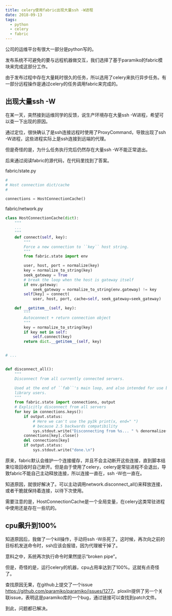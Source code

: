 ```yaml
---
title: celery使用fabric出现大量ssh -W进程
date: 2018-09-13
tags:
  - python
  - celery
  - fabric
---
```


公司的运维平台有很大一部分是python写的。

发布系统不可避免的要与远程机器做交互，我们选择了基于paramiko的fabric模块来完成这部分工作。

由于发布过程中存在大量耗时很久的任务，所以选用了celery来执行异步任务。有一部分远程操作是通过celery的任务调用fabric来完成的。

## 出现大量ssh -W

在某一天，突然接到运维同学的反馈，说生产环境存在大量ssh -W进程，希望可以查一下出现的原因。

通过定位，很快确认了是ssh连接远程时使用了ProxyCommand，导致出现了ssh -W进程，这些进程实际上是ssh连接到远端的代理。

但是奇怪的是，为什么任务执行完后仍然存在大量ssh -W不能正常退出。

后来通过阅读fabric的源代码，在代码里找到了答案。

fabric/state.py

```python
#
# Host connection dict/cache
#

connections = HostConnectionCache()
```

fabric/network.py

```python
class HostConnectionCache(dict):
    """
    ...
    """
    def connect(self, key):
        """
        Force a new connection to ``key`` host string.
        """
        from fabric.state import env

        user, host, port = normalize(key)
        key = normalize_to_string(key)
        seek_gateway = True
        # break the loop when the host is gateway itself
        if env.gateway:
            seek_gateway = normalize_to_string(env.gateway) != key
        self[key] = connect(
            user, host, port, cache=self, seek_gateway=seek_gateway)

    def __getitem__(self, key):
        """
        Autoconnect + return connection object
        """
        key = normalize_to_string(key)
        if key not in self:
            self.connect(key)
        return dict.__getitem__(self, key)


# ...


def disconnect_all():
    """
    Disconnect from all currently connected servers.

    Used at the end of ``fab``'s main loop, and also intended for use by
    library users.
    """
    from fabric.state import connections, output
    # Explicitly disconnect from all servers
    for key in connections.keys():
        if output.status:
            # Here we can't use the py3k print(x, end=" ")
            # because 2.5 backwards compatibility
            sys.stdout.write("Disconnecting from %s... " % denormalize(key))
        connections[key].close()
        del connections[key]
        if output.status:
            sys.stdout.write("done.\n")
```

原来，fabric默认会维护一个连接缓存，并且不会主动断开这些连接，直到脚本结束垃圾回收时自己断开。但是由于使用了celery，celery是常驻进程不会退出，导致fabric不能自己主动释放连接，所以连接一直在，ssh -W也一直在。

知道原因，就很好解决了。可以主动调用network.disconnect_all()来释放连接，或者干脆就保持着连接，以待下次使用。

需要注意的是，HostConnectionCache是一个全局变量，在celery这类常驻进程中使用还是存在一些坑的。

## cpu飙升到100%

知道原因后，我做了一个kill操作，手动将ssh -W杀死了。这时候，再次向之前的目标机发送命令时，ssh应该会报错，因为代理被干掉了。

意料之中，系统再次执行命令时果然提示“broken pipe”。

但是，奇怪的是，运行celery的机器，cpu占用率达到了100%。这就有点奇怪了。

查找原因无果，在github上提交了一个issue <https://github.com/paramiko/paramiko/issues/1277>。ploxiln提供了另一个关联issue，表明这是paramiko库的一个bug，通过链接可以查找到patch文件。

到此，问题都已解决。
